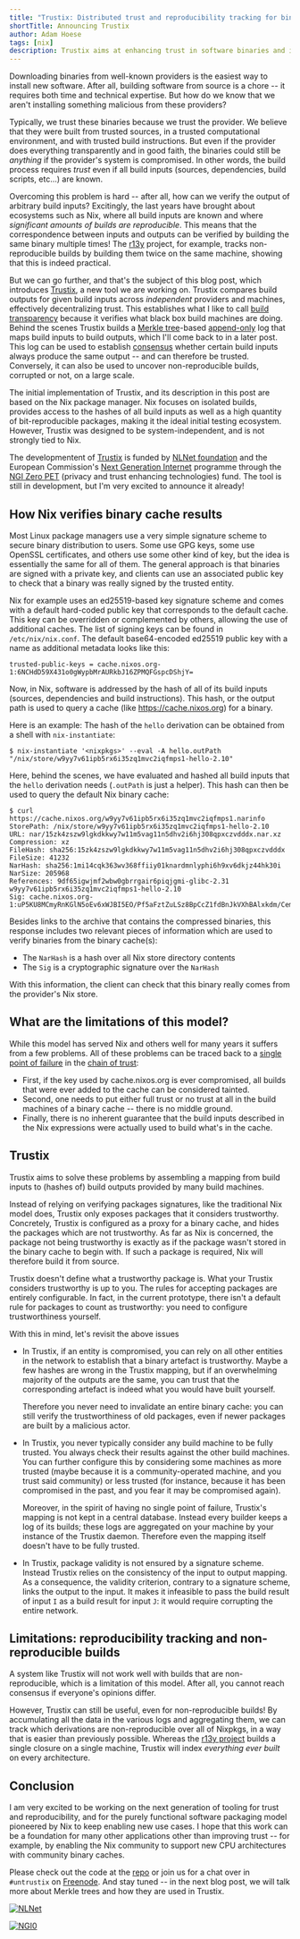 ```yaml
---
title: "Trustix: Distributed trust and reproducibility tracking for binary caches"
shortTitle: Announcing Trustix
author: Adam Hoese
tags: [nix]
description: Trustix aims at enhancing trust in software binaries and improve reproducibility tracking using distributed binary caches.
---
```


Downloading binaries from well-known providers is the easiest way to install new software.
After all, building software from source is a chore -- it requires both time and technical expertise.
But how do we know that we aren't installing something malicious from these providers?

Typically, we trust these binaries because we trust the provider.
We believe that they were built from trusted sources, in a trusted computational environment, and with trusted build instructions.
But even if the provider does everything transparently and in good faith, the binaries could still be _anything_ if the provider's system is compromised.
In other words, the build process requires _trust_ even if all build inputs (sources, dependencies, build scripts, etc...) are known.

Overcoming this problem is hard -- after all, how can we verify the output of arbitrary build inputs?
Excitingly, the last years have brought about ecosystems such as Nix, where all build inputs are known and where _significant amounts of builds are reproducible_.
This means that the correspondence between inputs and outputs can be verified by building the same binary multiple times!
The [r13y](https://r13y.com/) project, for example, tracks non-reproducible builds by building them twice on the same machine, showing that this is indeed practical.

But we can go further, and that's the subject of this blog post, which introduces [Trustix][trustix], a new tool we are working on.
Trustix compares build outputs for given build inputs across _independent_ providers and machines, effectively decentralizing trust.
This establishes what I like to call [build transparency][build-transparency] because it verifies what black box build machines are doing.
Behind the scenes Trustix builds a [Merkle tree][merkle-tree]-based [append-only][append-only] log that maps build inputs to build outputs, which I'll come back to in a later post.
This log can be used to establish [consensus][consensus] whether certain build inputs always produce the same output -- and can therefore be trusted.
Conversely, it can also be used to uncover non-reproducible builds, corrupted or not, on a large scale.

The initial implementation of Trustix, and its description in this post are based on the Nix package manager.
Nix focuses on isolated builds, provides access to the hashes of all build inputs as well as a high quantity of bit-reproducible packages, making it the ideal initial testing ecosystem.
However, Trustix was designed to be system-independent, and is not strongly tied to Nix.

The developmentent of [Trustix][trustix] is funded by [NLNet foundation][nlnet] and the European Commission's [Next Generation Internet][ngi] programme through the [NGI Zero PET][pet] (privacy and trust enhancing technologies) fund.
The tool is still in development, but I'm very excited to announce it already!

## How Nix verifies binary cache results

Most Linux package managers use a very simple signature scheme to secure binary distribution to users.
Some use GPG keys, some use OpenSSL certificates, and others use some other kind of key, but the idea is essentially the same for all of them.
The general approach is that binaries are signed with a private key, and clients can use an associated public key to check that a binary was really signed by the trusted entity.

Nix for example uses an ed25519-based key signature scheme and comes with a default hard-coded public key that corresponds to the default cache.
This key can be overridden or complemented by others, allowing the use of additional caches.
The list of signing keys can be found in `/etc/nix/nix.conf`.
The default base64-encoded ed25519 public key with a name as additional metadata looks like this:

```
trusted-public-keys = cache.nixos.org-1:6NCHdD59X431o0gWypbMrAURkbJ16ZPMQFGspcDShjY=
```

Now, in Nix, software is addressed by the hash of all of its build inputs (sources, dependencies and build instructions).
This hash, or the output path is used to query a cache (like <https://cache.nixos.org>) for a binary.

Here is an example:
The hash of the `hello` derivation can be obtained from a shell with `nix-instantiate`:

```
$ nix-instantiate '<nixpkgs>' --eval -A hello.outPath
"/nix/store/w9yy7v61ipb5rx6i35zq1mvc2iqfmps1-hello-2.10"
```

Here, behind the scenes, we have evaluated and hashed all build inputs that the `hello` derivation needs (`.outPath` is just a helper).
This hash can then be used to query the default Nix binary cache:

```
$ curl https://cache.nixos.org/w9yy7v61ipb5rx6i35zq1mvc2iqfmps1.narinfo
StorePath: /nix/store/w9yy7v61ipb5rx6i35zq1mvc2iqfmps1-hello-2.10
URL: nar/15zk4zszw9lgkdkkwy7w11m5vag11n5dhv2i6hj308qpxczvdddx.nar.xz
Compression: xz
FileHash: sha256:15zk4zszw9lgkdkkwy7w11m5vag11n5dhv2i6hj308qpxczvdddx
FileSize: 41232
NarHash: sha256:1mi14cqk363wv368ffiiy01knardmnlyphi6h9xv6dkjz44hk30i
NarSize: 205968
References: 9df65igwjmf2wbw0gbrrgair6piqjgmi-glibc-2.31 w9yy7v61ipb5rx6i35zq1mvc2iqfmps1-hello-2.10
Sig: cache.nixos.org-1:uP5KU8MCmyRnKGlN5oEv6xWJBI5EO/Pf5aFztZuLSz8BpCcZ1fdBnJkVXhBAlxkdm/CemsgQskhwvyd2yghTAg==
```

Besides links to the archive that contains the compressed binaries, this response includes two relevant pieces of information which are used to verify binaries from the binary cache(s):

- The `NarHash` is a hash over all Nix store directory contents
- The `Sig` is a cryptographic signature over the `NarHash`

With this information, the client can check that this binary really comes from the provider's Nix store.

## What are the limitations of this model?

While this model has served Nix and others well for many years it suffers from a few problems.
All of these problems can be traced back to a [single point of failure][single-point-of-failure] in the [chain of trust][chain-of-trust]:

- First, if the key used by cache.nixos.org is ever compromised, all builds that were ever added to the cache can be considered tainted.
- Second, one needs to put either full trust or no trust at all in the build machines of a binary cache -- there is no middle ground.
- Finally, there is no inherent guarantee that the build inputs described in the Nix expressions were actually used to build what's in the cache.

## Trustix

Trustix aims to solve these problems by assembling a mapping from build inputs to (hashes of) build outputs provided by many build machines.

Instead of relying on verifying packages signatures, like the traditional Nix model does, Trustix only exposes packages that it considers trustworthy.
Concretely, Trustix is configured as a proxy for a binary cache, and hides the packages which are not trustworthy.
As far as Nix is concerned, the package not being trustworthy is exactly as if the package wasn't stored in the binary cache to begin with.
If such a package is required, Nix will therefore build it from source.

Trustix doesn't define what a trustworthy package is.
What your Trustix considers trustworthy is up to you.
The rules for accepting packages are entirely configurable.
In fact, in the current prototype, there isn't a default rule for packages to count as trustworthy: you need to configure trustworthiness yourself.

With this in mind, let's revisit the above issues

- In Trustix, if an entity is compromised, you can rely on all
  other entities in the network to establish that a binary artefact is
  trustworthy. Maybe a few hashes are wrong in the Trustix mapping,
  but if an overwhelming majority of the outputs are the same, you can
  trust that the corresponding artefact is indeed what you would have
  built yourself.

  Therefore you never need to invalidate an entire binary cache: you
  can still verify the trustworthiness of old packages, even if newer
  packages are built by a malicious actor.

- In Trustix, you never typically consider any build machine to be
  fully trusted. You always check their results against the other
  build machines. You can further configure this by considering some
  machines as more trusted (maybe because it is a community-operated
  machine, and you trust said community) or less trusted (for instance,
  because it has been compromised in the past, and you fear it may be
  compromised again).

  Moreover, in the spirit of having no single point of failure,
  Trustix's mapping is not kept in a central database. Instead every
  builder keeps a log of its builds; these logs are aggregated on your
  machine by your instance of the Trustix daemon. Therefore even the
  mapping itself doesn't have to be fully trusted.

- In Trustix, package validity is not ensured by a signature scheme.
  Instead Trustix relies on the consistency of the input to output
  mapping. As a consequence, the validity criterion, contrary to a
  signature scheme, links the output to the input. It makes it
  infeasible to pass the build result of input `I` as a build result for
  input `J`: it would require corrupting the entire network.

## Limitations: reproducibility tracking and non-reproducible builds

A system like Trustix will not work well with builds that are non-reproducible, which is a limitation of this model.
After all, you cannot reach consensus if everyone's opinions differ.

However, Trustix can still be useful, even for non-reproducible builds!
By accumulating all the data in the various logs and aggregating them, we can track which derivations are non-reproducible over all of Nixpkgs, in a way that is easier than previously possible.
Whereas the [r13y project](https://r13y.com/) builds a single closure
on a single machine, Trustix will index _everything ever built_ on every
architecture.

## Conclusion

I am very excited to be working on the next generation of tooling for trust and reproducibility, and for the purely functional software packaging model pioneered by Nix to keep enabling new use cases.
I hope that this work can be a foundation for many other applications other than improving trust -- for example, by enabling the Nix community to support new CPU architectures with community binary caches.

Please check out the code at the [repo][trustix] or join us for a chat over in `#untrustix` on [Freenode][freenode].
And stay tuned -- in the next blog post, we will talk more about Merkle trees and how they are used in Trustix.

<a href="https://nlnet.nl/" style="width=40%;margin=2%;">![NLNet](./nlnet-banner.png)</a>

<a href="https://nlnet.nl/NGI0" style="width=40%;margin=2%;">![NGI0](./NGI0_tag.png)</a>

[trustix]: https://github.com/tweag/trustix
[build-transparency]: https://build-transparency.org
[merkle-tree]: https://en.wikipedia.org/wiki/Merkle_tree
[append-only]: https://en.wikipedia.org/wiki/Append-only
[consensus]: https://en.wikipedia.org/wiki/Consensus_(computer_science)
[nlnet]: https://nlnet.nl/project/Trustix
[pet]: https://nlnet.nl/PET
[ngi]: https://ngi.eu
[single-point-of-failure]: https://en.wikipedia.org/wiki/Single_point_of_failure
[chain-of-trust]: https://en.wikipedia.org/wiki/Chain_of_trust
[freenode]: https://webchat.freenode.net/
[untrusted-ci]: https://www.tweag.io/blog/2019-11-21-untrusted-ci/
